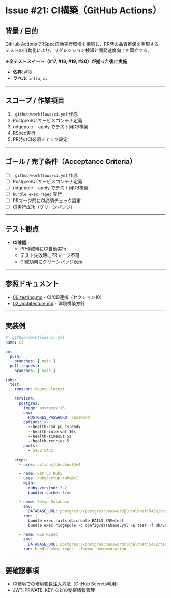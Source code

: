 # Issue #21: CI構築（GitHub Actions）

## 背景 / 目的
GitHub ActionsでRSpec自動実行環境を構築し、PR時の品質担保を実現する。
テストの自動化により、リグレッション検知と開発速度向上を両立する。

**※全テストスイート（#17, #18, #19, #20）が揃った後に実施**

- **依存**: #18
- **ラベル**: `infra`, `ci`

---

## スコープ / 作業項目

1. `.github/workflows/ci.yml` 作成
2. PostgreSQLサービスコンテナ定義
3. ridgepole --apply でテスト用DB構築
4. RSpec実行
5. PR時のCI必須チェック設定

---

## ゴール / 完了条件（Acceptance Criteria）

- [ ] `.github/workflows/ci.yml` 作成
- [ ] PostgreSQLサービスコンテナ定義
- [ ] ridgepole --apply でテスト用DB構築
- [ ] `bundle exec rspec` 実行
- [ ] PRマージ前にCI必須チェック設定
- [ ] CI実行成功（グリーンバッジ）

---

## テスト観点

- **CI確認**:
  - PR作成時にCI自動実行
  - テスト失敗時にPRマージ不可
  - CI成功時にグリーンバッジ表示

---

## 参照ドキュメント

- [06_testing.md](../06_testing.md) - CI/CD連携（セクション10）
- [02_architecture.md](../02_architecture.md) - 環境構築方針

---

## 実装例

```yaml
# .github/workflows/ci.yml
name: CI

on:
  push:
    branches: [ main ]
  pull_request:
    branches: [ main ]

jobs:
  test:
    runs-on: ubuntu-latest

    services:
      postgres:
        image: postgres:16
        env:
          POSTGRES_PASSWORD: password
        options: >-
          --health-cmd pg_isready
          --health-interval 10s
          --health-timeout 5s
          --health-retries 5
        ports:
          - 5432:5432

    steps:
      - uses: actions/checkout@v4

      - name: Set up Ruby
        uses: ruby/setup-ruby@v1
        with:
          ruby-version: 3.2
          bundler-cache: true

      - name: Setup Database
        env:
          DATABASE_URL: postgres://postgres:password@localhost:5432/test
        run: |
          bundle exec rails db:create RAILS_ENV=test
          bundle exec ridgepole -c config/database.yml -E test -f db/Schemafile --apply

      - name: Run RSpec
        env:
          DATABASE_URL: postgres://postgres:password@localhost:5432/test
        run: bundle exec rspec --format documentation
```

---

## 要確認事項

- CI環境での環境変数注入方法（GitHub Secrets利用）
- JWT_PRIVATE_KEY などの秘密情報管理
